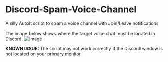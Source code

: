 # Discord-Spam-Voice-Channel
A silly AutoIt script to spam a voice channel with Join/Leave notifications

The image below shows where the target voice chat must be located in Discord.
![image](https://user-images.githubusercontent.com/14143235/163695675-75fce4ce-bb34-4dbd-a7f4-0b0ed3b81050.png)


**KNOWN ISSUE:**
The script may not work correctly if the Discord window is not located on your primary monitor.
